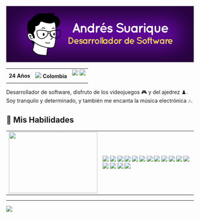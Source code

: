 
<img src="https://raw.githubusercontent.com/andresuarique/andresuarique/main/img/banner.png" alt="Andrés Suarique" />
<table>
  <tr>
    <td><b>24 Años</b></td>
    <td><img src="https://flagcdn.com/16x12/co.png"/> <b>Colombia</b></td>
    <td><a href="https://linkedin.com/in/andresuarique"><img src="https://img.shields.io/badge/linkedin-0077B5.svg?style=for-the-badge&logo=linkedin&logoColor=white"/></a>
    <a href="mailto:andresuarique@gmail.com?subject=%5BGitHub%5D%20Contacto%20desde%20GitHub&body=Hola%20Andr%C3%A9s%2C%0A%0AEspero%20que%20est%C3%A9s%20bien.%20Mi%20nombre%20es%20...%0A%0AMuchas%20gracias%20por%20tu%20tiempo%20y%20espero%20tener%20noticias%20tuyas%20pronto.%0A%0ASaludos%20cordiales%2C"><img src="https://img.shields.io/badge/e‑mail-D14836.svg?style=for-the-badge&logo=GMail&logoColor=white"/></a>
</p></td>
  </tr>
</table>

<p>Desarrollador de software, disfruto de los videojuegos 🎮 y del ajedrez ♟️. Soy tranquilo y determinado, y también me encanta la música electrónica 🎶.</p>

<h2>💼 Mis Habilidades</h2>

<table>
  
  <tr>
    <td width ="50%">
      <img align="left" width="100%" height="165" src="https://github-readme-stats.vercel.app/api/top-langs/?username=andresuarique&theme=radical&hide_border=false&include_all_commits=true&count_private=true&layout=donut"/>
    </td>
    <td>
        <img src="https://img.shields.io/badge/Java-ED8B00?style=for-the-badge&logo=openjdk"/>
        <img src="https://img.shields.io/badge/spring-%236DB33F.svg?style=for-the-badge&logo=spring&logoColor=white"/>      
        <img src="https://img.shields.io/badge/javascript-%23323330.svg?style=for-the-badge&logo=javascript&logoColor=%23F7DF1E"/>
        <img src="https://img.shields.io/badge/node.js-6DA55F?style=for-the-badge&logo=node.js&logoColor=white"/>
        <img src="https://img.shields.io/badge/express.js-%23404d59.svg?style=for-the-badge&logo=express&logoColor=%2361DAFB"/>
        <img src="https://img.shields.io/badge/typescript-%23007ACC.svg?style=for-the-badge&logo=typescript&logoColor=white"/>
        <img src="https://img.shields.io/badge/angular-%23DD0031.svg?style=for-the-badge&logo=angular&logoColor=white"/>
        <img src="https://img.shields.io/badge/html5-%23E34F26.svg?style=for-the-badge&logo=html5&logoColor=white"/>
        <img src="https://img.shields.io/badge/css3-%231572B6.svg?style=for-the-badge&logo=css3&logoColor=white"/>
        <img src="https://img.shields.io/badge/Sass-CC6699?style=for-the-badge&logo=sass&logoColor=white"/>
        <img src="https://img.shields.io/badge/tailwindcss-%2338B2AC.svg?style=for-the-badge&logo=tailwind-css&logoColor=white"/>
        <img src="https://img.shields.io/badge/mysql-%2300000f.svg?style=for-the-badge&logo=mysql&logoColor=white"/>
        <img src="https://img.shields.io/badge/postgres-%23316192.svg?style=for-the-badge&logo=postgresql&logoColor=white"/>
        <img src="https://img.shields.io/badge/docker-%232496ED.svg?style=for-the-badge&logo=docker&logoColor=white"/>
        <img src="https://img.shields.io/badge/git-%23F05032.svg?style=for-the-badge&logo=git&logoColor=white"/>
        <img src="https://img.shields.io/badge/-Arduino-00979D?style=for-the-badge&logo=Arduino&logoColor=white"/>
    </td>
  </tr>
</table>

----
<img src="https://komarev.com/ghpvc/?username=andresuarique&label=Profile%20views&color=6508A0&style=for-the-badge" />
